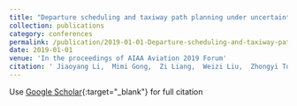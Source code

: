 ```yaml
---
title: "Departure scheduling and taxiway path planning under uncertainty"
collection: publications
category: conferences
permalink: /publication/2019-01-01-Departure-scheduling-and-taxiway-path-planning-under-uncertainty
date: 2019-01-01
venue: 'In the proceedings of AIAA Aviation 2019 Forum'
citation: ' Jiaoyang Li,  Mimi Gong,  Zi Liang,  Weizi Liu,  Zhongyi Tong,  Liangchen Yi,  Robert Morris,  Corina Pasearanu,  Sven Koenig, &quot;Departure scheduling and taxiway path planning under uncertainty.&quot; In the proceedings of AIAA Aviation 2019 Forum, 2019.'
---
```

Use [Google Scholar](https://scholar.google.com/scholar?q=Departure+scheduling+and+taxiway+path+planning+under+uncertainty){:target="_blank"} for full citation
